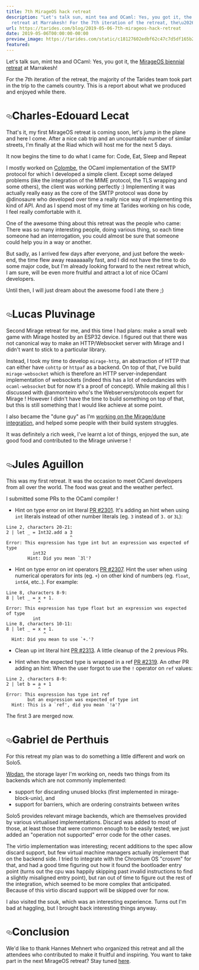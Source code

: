 ```yaml
---
title: 7th MirageOS hack retreat
description: "Let's talk sun, mint tea and OCaml: Yes, you got it, the MirageOS biennial
  retreat at Marrakesh! For the 7th iteration of the retreat, the\u2026"
url: https://tarides.com/blog/2019-05-06-7th-mirageos-hack-retreat
date: 2019-05-06T00:00:00-00:00
preview_image: https://tarides.com/static/c18127602edbf62c47c7d5df165b2d8b/0132d/moroccan_plates.jpg
featured:
---
```


<p>Let's talk sun, mint tea and OCaml: Yes, you got it, the <a href="http://retreat.mirage.io">MirageOS biennial retreat</a> at Marrakesh!</p>
<p>For the 7th iteration of the retreat, the majority of the Tarides team took part in the trip to the camels country.
This is a report about what we produced and enjoyed while there.</p>
<h1 id="charles-edouard-lecat" style="position:relative;"><a href="#charles-edouard-lecat" aria-label="charles edouard lecat permalink" class="anchor before"><svg aria-hidden="true" focusable="false" height="16" version="1.1" viewBox="0 0 16 16" width="16"><path fill-rule="evenodd" d="M4 9h1v1H4c-1.5 0-3-1.69-3-3.5S2.55 3 4 3h4c1.45 0 3 1.69 3 3.5 0 1.41-.91 2.72-2 3.25V8.59c.58-.45 1-1.27 1-2.09C10 5.22 8.98 4 8 4H4c-.98 0-2 1.22-2 2.5S3 9 4 9zm9-3h-1v1h1c1 0 2 1.22 2 2.5S13.98 12 13 12H9c-.98 0-2-1.22-2-2.5 0-.83.42-1.64 1-2.09V6.25c-1.09.53-2 1.84-2 3.25C6 11.31 7.55 13 9 13h4c1.45 0 3-1.69 3-3.5S14.5 6 13 6z"></path></svg></a>Charles-Edouard Lecat</h1>
<p>That's it, my first MirageOS retreat is coming soon, let's jump in the plane and here I come. After a nice cab trip and an uncountable number of similar streets, I'm finally at the Riad which will host me for the next 5 days.</p>
<p>It now begins the time to do what I came for: Code, Eat, Sleep and Repeat</p>
<p>I mostly worked on <a href="https://github.com/mirage/colombe">Colombe</a>, the OCaml implementation of the SMTP protocol for which I developed a simple client.
Except some delayed problems (like the integration of the MIME protocol, the TLS wrapping and some others), the client was working perfectly :)
Implementing it was actually really easy as the core of the SMTP protocol was done by @dinosaure who developed over time a really nice way of implementing this kind of API. And as I spend most of my time at Tarides working on his code, I feel really comfortable with it.</p>
<p>One of the awesome thing about this retreat was the people who came: There was so many interesting people, doing various thing, so each time someone had an interrogation, you could almost be sure that someone could help you in a way or another.</p>
<p>But sadly, as I arrived few days after everyone, and just before the week-end, the time flew away reaaaaaally fast, and I did not have the time to do some major code, but I'm already looking forward to the next retreat which, I am sure, will be even more fruitful and attract a lot of nice OCaml developers.</p>
<p>Until then, I will just dream about the awesome food I ate there ;)</p>
<h1 id="lucas-pluvinage" style="position:relative;"><a href="#lucas-pluvinage" aria-label="lucas pluvinage permalink" class="anchor before"><svg aria-hidden="true" focusable="false" height="16" version="1.1" viewBox="0 0 16 16" width="16"><path fill-rule="evenodd" d="M4 9h1v1H4c-1.5 0-3-1.69-3-3.5S2.55 3 4 3h4c1.45 0 3 1.69 3 3.5 0 1.41-.91 2.72-2 3.25V8.59c.58-.45 1-1.27 1-2.09C10 5.22 8.98 4 8 4H4c-.98 0-2 1.22-2 2.5S3 9 4 9zm9-3h-1v1h1c1 0 2 1.22 2 2.5S13.98 12 13 12H9c-.98 0-2-1.22-2-2.5 0-.83.42-1.64 1-2.09V6.25c-1.09.53-2 1.84-2 3.25C6 11.31 7.55 13 9 13h4c1.45 0 3-1.69 3-3.5S14.5 6 13 6z"></path></svg></a>Lucas Pluvinage</h1>
<p>Second Mirage retreat for me, and this time I had plans: make a small web game with Mirage hosted by an ESP32 device. I figured out that there was not canonical way to make an HTTP/Websocket server with Mirage and I didn't want to stick to a particular library.</p>
<p>Instead, I took my time to develop <code>mirage-http</code>, an abstraction of HTTP that can either have <code>cohttp</code> or <code>httpaf</code> as a backend. On top of that, I've build <code>mirage-websocket</code> which is therefore an HTTP server-independant implementation of websockets (indeed this has a lot of redundancies with <code>ocaml-websocket</code> but for now it's a proof of concept). While making all this I discussed with @anmonteiro who's the Webservers/protocols expert for Mirage ! However I didn't have the time to build something on top of that, but this is still something that I would like achieve at some point.</p>
<p>I also became the "dune guy" as I'm <a href="https://github.com/mirage/mirage/issues/969">working on the Mirage/dune integration</a>, and helped some people with their build system struggles.</p>
<p>It was definitely a rich week, I've learnt a lot of things, enjoyed the sun, ate good food and contributed to the Mirage universe !</p>
<h1 id="jules-aguillon" style="position:relative;"><a href="#jules-aguillon" aria-label="jules aguillon permalink" class="anchor before"><svg aria-hidden="true" focusable="false" height="16" version="1.1" viewBox="0 0 16 16" width="16"><path fill-rule="evenodd" d="M4 9h1v1H4c-1.5 0-3-1.69-3-3.5S2.55 3 4 3h4c1.45 0 3 1.69 3 3.5 0 1.41-.91 2.72-2 3.25V8.59c.58-.45 1-1.27 1-2.09C10 5.22 8.98 4 8 4H4c-.98 0-2 1.22-2 2.5S3 9 4 9zm9-3h-1v1h1c1 0 2 1.22 2 2.5S13.98 12 13 12H9c-.98 0-2-1.22-2-2.5 0-.83.42-1.64 1-2.09V6.25c-1.09.53-2 1.84-2 3.25C6 11.31 7.55 13 9 13h4c1.45 0 3-1.69 3-3.5S14.5 6 13 6z"></path></svg></a>Jules Aguillon</h1>
<p>This was my first retreat.
It was the occasion to meet OCaml developers from all over the world.
The food was great and the weather perfect.</p>
<p>I submitted some PRs to the OCaml compiler !</p>
<ul>
<li>Hint on type error on int literal <a href="https://github.com/ocaml/ocaml/pull/2301">PR #2301</a>.
It's adding an hint when using <code>int</code> literals instead of other number literals (eg. <code>3</code> instead of <code>3.</code> or <code>3L</code>):</li>
</ul>
<div class="gatsby-highlight" data-language="text"><pre class="language-text"><code class="language-text">Line 2, characters 20-21:
2 | let _ = Int32.add a 3
                        ^
Error: This expression has type int but an expression was expected of type
          int32
        Hint: Did you mean `3l'?</code></pre></div>
<ul>
<li>Hint on type error on int operators <a href="https://github.com/ocaml/ocaml/pull/2307">PR #2307</a>. Hint the user when using numerical operators for ints (eg. <code>+</code>) on other kind of numbers (eg. <code>float</code>, <code>int64</code>, etc..). For example:</li>
</ul>
<div class="gatsby-highlight" data-language="text"><pre class="language-text"><code class="language-text">Line 8, characters 8-9:
8 | let _ = x + 1.
            ^
Error: This expression has type float but an expression was expected of type
          int
Line 8, characters 10-11:
8 | let _ = x + 1.
              ^
  Hint: Did you mean to use `+.'?</code></pre></div>
<ul>
<li>
<p>Clean up int literal hint <a href="https://github.com/ocaml/ocaml/pull/2313">PR #2313</a>. A little cleanup of the 2 previous PRs.</p>
</li>
<li>
<p>Hint when the expected type is wrapped in a ref <a href="https://github.com/ocaml/ocaml/pull/2319">PR #2319</a>. An other PR adding an hint: When the user forgot to use the <code>!</code> operator on <code>ref</code> values:</p>
</li>
</ul>
<div class="gatsby-highlight" data-language="text"><pre class="language-text"><code class="language-text">Line 2, characters 8-9:
2 | let b = a + 1
            ^
Error: This expression has type int ref
        but an expression was expected of type int
  Hint: This is a `ref', did you mean `!a'?</code></pre></div>
<p>The first 3 are merged now.</p>
<h1 id="gabriel-de-perthuis" style="position:relative;"><a href="#gabriel-de-perthuis" aria-label="gabriel de perthuis permalink" class="anchor before"><svg aria-hidden="true" focusable="false" height="16" version="1.1" viewBox="0 0 16 16" width="16"><path fill-rule="evenodd" d="M4 9h1v1H4c-1.5 0-3-1.69-3-3.5S2.55 3 4 3h4c1.45 0 3 1.69 3 3.5 0 1.41-.91 2.72-2 3.25V8.59c.58-.45 1-1.27 1-2.09C10 5.22 8.98 4 8 4H4c-.98 0-2 1.22-2 2.5S3 9 4 9zm9-3h-1v1h1c1 0 2 1.22 2 2.5S13.98 12 13 12H9c-.98 0-2-1.22-2-2.5 0-.83.42-1.64 1-2.09V6.25c-1.09.53-2 1.84-2 3.25C6 11.31 7.55 13 9 13h4c1.45 0 3-1.69 3-3.5S14.5 6 13 6z"></path></svg></a>Gabriel de Perthuis</h1>
<p>For this retreat my plan was to do something a little different and work on Solo5.</p>
<p><a href="https://github.com/mirage/wodan">Wodan</a>, the storage layer I'm working on,
needs two things from its backends which are not commonly implemented:</p>
<ul>
<li>support for discarding unused blocks (first implemented in mirage-block-unix), and</li>
<li>support for barriers, which are ordering constraints between writes</li>
</ul>
<p>Solo5 provides relevant mirage backends, which are themselves provided by various
virtualised implementations.  Discard was added to most of those, at least those
that were common enough to be easily tested; we just added an "operation not supported"
error code for the other cases.</p>
<p>The virtio implementation was interesting; recent additions to the spec allow discard
support, but few virtual machine managers actually implement that on the backend side.
I tried to integrate with the Chromium OS "crosvm" for that, and had a good time
figuring out how it found the bootloader entry point (turns out the cpu was happily
skipping past invalid instructions to find a slightly misaligned entry point), but
ran out of time to figure out the rest of the integration, which seemed to be more
complex that anticipated.  Because of this virtio discard support will be skipped over
for now.</p>
<p>I also visited the souk, which was an interesting experience.
Turns out I'm bad at haggling, but I brought back interesting things anyway.</p>
<h1 id="conclusion" style="position:relative;"><a href="#conclusion" aria-label="conclusion permalink" class="anchor before"><svg aria-hidden="true" focusable="false" height="16" version="1.1" viewBox="0 0 16 16" width="16"><path fill-rule="evenodd" d="M4 9h1v1H4c-1.5 0-3-1.69-3-3.5S2.55 3 4 3h4c1.45 0 3 1.69 3 3.5 0 1.41-.91 2.72-2 3.25V8.59c.58-.45 1-1.27 1-2.09C10 5.22 8.98 4 8 4H4c-.98 0-2 1.22-2 2.5S3 9 4 9zm9-3h-1v1h1c1 0 2 1.22 2 2.5S13.98 12 13 12H9c-.98 0-2-1.22-2-2.5 0-.83.42-1.64 1-2.09V6.25c-1.09.53-2 1.84-2 3.25C6 11.31 7.55 13 9 13h4c1.45 0 3-1.69 3-3.5S14.5 6 13 6z"></path></svg></a>Conclusion</h1>
<p>We'd like to thank Hannes Mehnert who organized this retreat and all the attendees who contributed to make it fruitful and inspiring.
You want to take part in the next MirageOS retreat? Stay tuned <a href="http://retreat.mirage.io">here</a>.</p>
